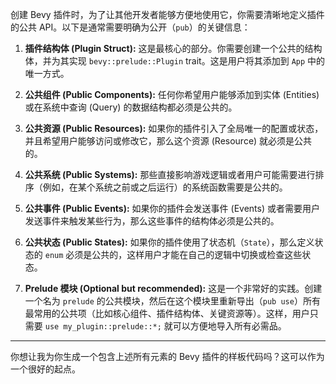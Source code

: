 创建 Bevy 插件时，为了让其他开发者能够方便地使用它，你需要清晰地定义插件的公共 API。以下是通常需要明确为公开（`pub`）的关键信息：

1.  **插件结构体 (Plugin Struct):** 这是最核心的部分。你需要创建一个公共的结构体，并为其实现 `bevy::prelude::Plugin` trait。这是用户将其添加到 `App` 中的唯一方式。

2.  **公共组件 (Public Components):** 任何你希望用户能够添加到实体 (Entities) 或在系统中查询 (Query) 的数据结构都必须是公共的。

3.  **公共资源 (Public Resources):** 如果你的插件引入了全局唯一的配置或状态，并且希望用户能够访问或修改它，那么这个资源 (Resource) 就必须是公共的。

4.  **公共系统 (Public Systems):** 那些直接影响游戏逻辑或者用户可能需要进行排序（例如，在某个系统之前或之后运行）的系统函数需要是公共的。

5.  **公共事件 (Public Events):** 如果你的插件会发送事件 (Events) 或者需要用户发送事件来触发某些行为，那么这些事件的结构体必须是公共的。

6.  **公共状态 (Public States):** 如果你的插件使用了状态机（`State`），那么定义状态的 `enum` 必须是公共的，这样用户才能在自己的逻辑中切换或检查这些状态。

7.  **Prelude 模块 (Optional but recommended):** 这是一个非常好的实践。创建一个名为 `prelude` 的公共模块，然后在这个模块里重新导出（`pub use`）所有最常用的公共项（比如核心组件、插件结构体、关键资源等）。这样，用户只需要 `use my_plugin::prelude::*;` 就可以方便地导入所有必需品。

---
你想让我为你生成一个包含上述所有元素的 Bevy 插件的样板代码吗？这可以作为一个很好的起点。